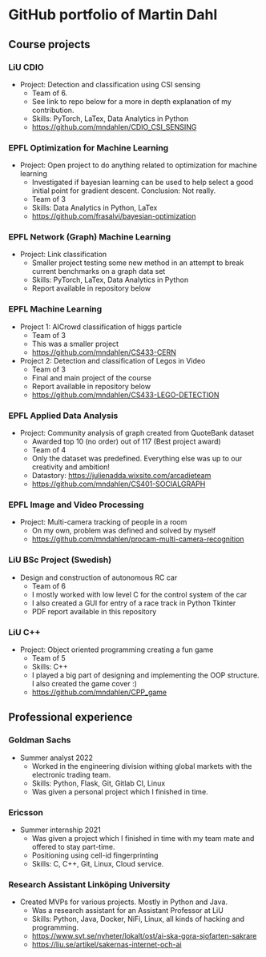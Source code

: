 # GitHub portfolio of Martin Dahl

## Course projects

### LiU CDIO
* Project: Detection and classification using CSI sensing
    - Team of 6.
    - See link to repo below for a more in depth explanation of my contribution.
    - Skills: PyTorch, LaTex, Data Analytics in Python
    - https://github.com/mndahlen/CDIO_CSI_SENSING
    
### EPFL Optimization for Machine Learning
* Project: Open project to do anything related to optimization for machine learning
    - Investigated if bayesian learning can be used to help select a good initial point for gradient descent. Conclusion: Not really.
    - Team of 3
    - Skills: Data Analytics in Python, LaTex
    - https://github.com/frasalvi/bayesian-optimization
    
### EPFL Network (Graph) Machine Learning
* Project: Link classification
    - Smaller project testing some new method in an attempt to break current benchmarks on a graph data set
    - Skills: PyTorch, LaTex, Data Analytics in Python
    - Report available in repository below
    
### EPFL Machine Learning
* Project 1: AICrowd classification of higgs particle
    - Team of 3
    - This was a smaller project
    - https://github.com/mndahlen/CS433-CERN
* Project 2: Detection and classification of Legos in Video
    - Team of 3
    - Final and main project of the course
    - Report available in repository below
    - https://github.com/mndahlen/CS433-LEGO-DETECTION

### EPFL Applied Data Analysis
* Project: Community analysis of graph created from QuoteBank dataset
    - Awarded top 10 (no order) out of 117 (Best project award)
    - Team of 4
    - Only the dataset was predefined. Everything else was up to our creativity and ambition!
    - Datastory: https://julienadda.wixsite.com/arcadieteam
    - https://github.com/mndahlen/CS401-SOCIALGRAPH

### EPFL Image and Video Processing
* Project: Multi-camera tracking of people in a room
    - On my own, problem was defined and solved by myself
    - https://github.com/mndahlen/procam-multi-camera-recognition

### LiU BSc Project (Swedish)
* Design and construction of autonomous RC car
    - Team of 6
    - I mostly worked with low level C for the control system of the car
    - I also created a GUI for entry of a race track in Python Tkinter
    - PDF report available in this repository

### LiU C++
* Project: Object oriented programming creating a fun game
    - Team of 5
    - Skills: C++
    - I played a big part of designing and implementing the OOP structure. I also created the game cover :)
    - https://github.com/mndahlen/CPP_game 

## Professional experience
### Goldman Sachs
* Summer analyst 2022
    - Worked in the engineering division withing global markets with the electronic trading team.
    - Skills: Python, Flask, Git, Gitlab CI, Linux
    - Was given a personal project which I finished in time.
    
### Ericsson
* Summer internship 2021
    - Was given a project which I finished in time with my team mate and offered to stay part-time.
    - Positioning using cell-id fingerprinting
    - Skills: C, C++, Git, Linux, Cloud service.

### Research Assistant Linköping University
* Created MVPs for various projects. Mostly in Python and Java.
    - Was a research assistant for an Assistant Professor at LiU
    - Skills: Python, Java, Docker, NiFi, Linux, all kinds of hacking and programming.
    - https://www.svt.se/nyheter/lokalt/ost/ai-ska-gora-sjofarten-sakrare
    - https://liu.se/artikel/sakernas-internet-och-ai
